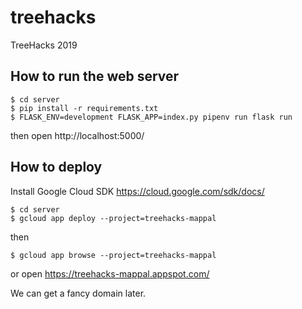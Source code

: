 # treehacks
TreeHacks 2019

## How to run the web server

```
$ cd server
$ pip install -r requirements.txt
$ FLASK_ENV=development FLASK_APP=index.py pipenv run flask run
```

then open http://localhost:5000/


## How to deploy

Install Google Cloud SDK https://cloud.google.com/sdk/docs/

```
$ cd server
$ gcloud app deploy --project=treehacks-mappal
```

then

```
$ gcloud app browse --project=treehacks-mappal
```

or open https://treehacks-mappal.appspot.com/

We can get a fancy domain later.
